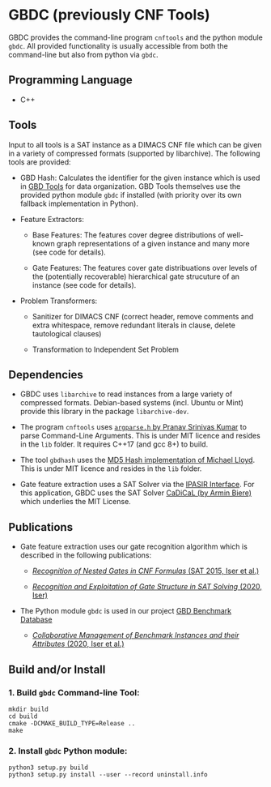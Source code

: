 # GBDC (previously CNF Tools)

GBDC provides the command-line program `cnftools` and the python module `gbdc`. All provided functionality is usually accessible from both the command-line but also from python via `gbdc`.

## Programming Language
- C++

## Tools

Input to all tools is a SAT instance as a DIMACS CNF file which can be given in a variety of compressed formats (supported by libarchive). The following tools are provided:

* GBD Hash: Calculates the identifier for the given instance which is used in [GBD Tools](https://pypi.org/project/gbd-tools/) for data organization. GBD Tools themselves use the provided python module `gbdc` if installed (with priority over its own fallback implementation in Python).

* Feature Extractors:
    * Base Features: The features cover degree distributions of well-known graph representations of a given instance and many more (see code for details).

    * Gate Features: The features cover gate distribuations over levels of the (potentially recoverable) hierarchical gate strucuture of an instance (see code for details).

* Problem Transformers:
    * Sanitizer for DIMACS CNF (correct header, remove comments and extra whitespace, remove redundant literals in clause, delete tautological clauses)

    * Transformation to Independent Set Problem


## Dependencies

* GBDC uses `libarchive` to read instances from a large variety of compressed formats. Debian-based systems (incl. Ubuntu or Mint) provide this library in the package `libarchive-dev`.

* The program `cnftools` uses [`argparse.h` by Pranav Srinivas Kumar](https://github.com/p-ranav/argparse) to parse Command-Line Arguments. This is under MIT licence and resides in the `lib` folder. It requires C++17 (and gcc 8+) to build.

* The tool `gbdhash` uses the [MD5 Hash implementation of Michael Lloyd](https://github.com/CommanderBubble/MD5). This is under MIT licence and resides in the `lib` folder.

* Gate feature extraction uses a SAT Solver via the [IPASIR Interface](https://github.com/biotomas/ipasir). For this application, GBDC uses the SAT Solver [CaDiCaL (by Armin Biere)](http://fmv.jku.at/cadical/) which underlies the MIT License.


## Publications

* Gate feature extraction uses our gate recognition algorithm which is described in the following publications:

    * [*Recognition of Nested Gates in CNF Formulas* (SAT 2015, Iser et al.)](https://rdcu.be/czCr1)

    * [*Recognition and Exploitation of Gate Structure in SAT Solving* (2020, Iser)](https://d-nb.info/1209199122/34)

* The Python module `gbdc` is used in our project [GBD Benchmark Database](https://github.com/Udopia/gbd)

    * [*Collaborative Management of Benchmark Instances and their Attributes* (2020, Iser et al.)](https://arxiv.org/pdf/2009.02995.pdf)


## Build and/or Install

### 1. Build `gbdc` Command-line Tool:

    mkdir build
    cd build
    cmake -DCMAKE_BUILD_TYPE=Release ..
    make

### 2. Install `gbdc` Python module:

    python3 setup.py build
    python3 setup.py install --user --record uninstall.info







